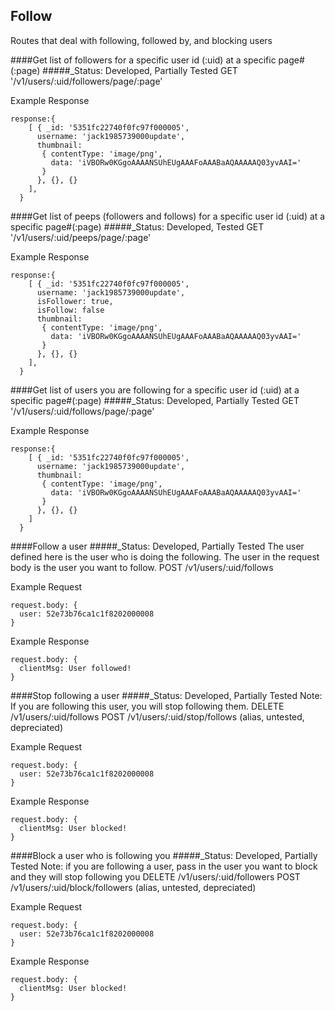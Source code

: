 
Follow
----------------------
Routes that deal with following, followed by, and blocking users

####Get list of followers for a specific user id (:uid) at a specific page#(:page)
#####_Status: Developed, Partially Tested
GET '/v1/users/:uid/followers/page/:page'

Example Response
```
response:{
    [ { _id: '5351fc22740f0fc97f000005',
      username: 'jack1985739000update',
      thumbnail:
       { contentType: 'image/png',
         data: 'iVBORw0KGgoAAAANSUhEUgAAAFoAAABaAQAAAAAQ03yvAAI=' 
       } 
      }, {}, {} 
    ],
  }
```

####Get list of peeps (followers and follows) for a specific user id (:uid) at a specific page#(:page)
#####_Status: Developed, Tested
GET '/v1/users/:uid/peeps/page/:page'

Example Response
```
response:{
    [ { _id: '5351fc22740f0fc97f000005',
      username: 'jack1985739000update',
      isFollower: true,
      isFollow: false
      thumbnail:
       { contentType: 'image/png',
         data: 'iVBORw0KGgoAAAANSUhEUgAAAFoAAABaAQAAAAAQ03yvAAI=' 
       } 
      }, {}, {} 
    ],
  }
```

####Get list of users you are following for a specific user id (:uid) at a specific page#(:page)
#####_Status: Developed, Partially Tested
GET '/v1/users/:uid/follows/page/:page'

Example Response
```
response:{
    [ { _id: '5351fc22740f0fc97f000005',
      username: 'jack1985739000update',
      thumbnail:
       { contentType: 'image/png',
         data: 'iVBORw0KGgoAAAANSUhEUgAAAFoAAABaAQAAAAAQ03yvAAI=' 
       } 
      }, {}, {} 
    ]
  }
```

####Follow a user
#####_Status: Developed, Partially Tested
The user defined here is the user who is doing the following. The user in the request
body is the user you want to follow.
POST /v1/users/:uid/follows

Example Request
```
request.body: {
  user: 52e73b76ca1c1f8202000008
}
```
Example Response
```
request.body: {
  clientMsg: User followed!
}
```

####Stop following a user
#####_Status: Developed, Partially Tested
Note: If you are following this user, you will stop following them.
DELETE /v1/users/:uid/follows
POST /v1/users/:uid/stop/follows (alias, untested, depreciated)

Example Request
```
request.body: {
  user: 52e73b76ca1c1f8202000008
}
```
Example Response
```
request.body: {
  clientMsg: User blocked!
}
```

####Block a user who is following you
#####_Status: Developed, Partially Tested
Note: if you are following a user, pass in the user you want to block and they will stop following you
DELETE /v1/users/:uid/followers
POST /v1/users/:uid/block/followers (alias, untested, depreciated)

Example Request
```
request.body: {
  user: 52e73b76ca1c1f8202000008
}
```
Example Response
```
request.body: {
  clientMsg: User blocked!
}
```
